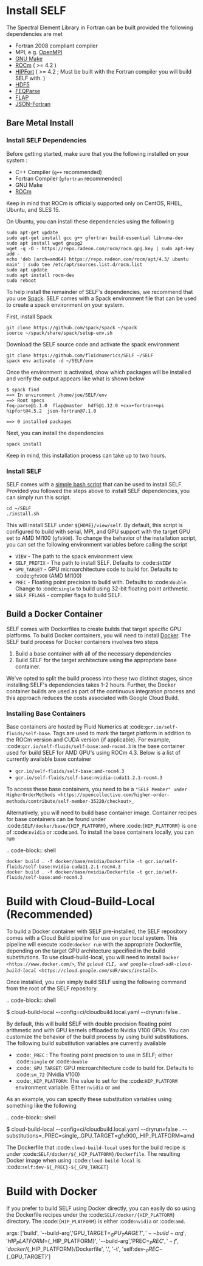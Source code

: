 # Install SELF
The Spectral Element Library in Fortran can be built provided the following dependencies are met

* Fortran 2008 compliant compiler
* MPI, e.g. [OpenMPI](https://www.open-mpi.org/)
* [GNU Make](https://www.gnu.org/software/make/)
* [ROCm](https://rocmdocs.amd.com/en/latest/Installation_Guide/Installation-Guide.html) ( >= 4.2 )
* [HIPFort](https://github.com/ROCmSoftwarePlatform/hipfort) ( >= 4.2 ; Must be built with the Fortran compiler you will build SELF with. )
* [HDF5](https://www.hdfgroup.org/solutions/hdf5/)
* [FEQParse](https://github.com/FluidNumerics/feq-parse)
* [FLAP](https://github.com/szaghi/FLAP)
* [JSON-Fortran](https://github.com/jacobwilliams/json-fortran)


## Bare Metal Install

### Install SELF Dependencies
Before getting started, make sure that you the following installed on your system : 

* C++ Compiler (`g++` recommended)
* Fortran Compiler (`gfortran` recommended)
* GNU Make
* [ROCm](https://rocmdocs.amd.com/en/latest/Installation_Guide/Installation-Guide.html)

Keep in mind that ROCm is officially supported only on CentOS, RHEL, Ubuntu, and SLES 15.

On Ubuntu, you can install these dependencies using the following

```
sudo apt-get update
sudo apt-get install gcc g++ gfortran build-essential libnuma-dev
sudo apt install wget gnupg2
wget -q -O - https://repo.radeon.com/rocm/rocm.gpg.key | sudo apt-key add -
echo 'deb [arch=amd64] https://repo.radeon.com/rocm/apt/4.3/ ubuntu main' | sudo tee /etc/apt/sources.list.d/rocm.list
sudo apt update
sudo apt install rocm-dev
sudo reboot
```


To help install the remainder of SELF's dependencies, we recommend that you use [Spack](https://spack.io). SELF comes with a Spack environment file that can be used to create a spack environment on your system.

First, install Spack

```
git clone https://github.com/spack/spack ~/spack
source ~/spack/share/spack/setup-env.sh
```

Download the SELF source code and activate the spack environment

```
git clone https://github.com/fluidnumerics/SELF ~/SELF
spack env activate -d ~/SELF/env
```

Once the environment is activated, show which packages will be installed and verify the output appears like what is shown below

```
$ spack find
==> In environment /home/joe/SELF/env
==> Root specs
feq-parse@1.1.0  flap@master  hdf5@1.12.0 +cxx+fortran+mpi  hipfort@4.5.2  json-fortran@7.1.0

==> 0 installed packages
```

Next, you can install the dependencies

```
spack install
```

Keep in mind, this installation process can take up to two hours.

### Install SELF
SELF comes with a [simple bash script](https://github.com/FluidNumerics/SELF/blob/main/install.sh) that can be used to install SELF. Provided you followed the steps above to install SELF dependencies, you can simply run this script.

```
cd ~/SELF
./install.sh
```

This will install SELF under `${HOME}/view/self`. By default, this script is configured to build with serial, MPI, and GPU support with the target GPU set to AMD MI100 (`gfx900`). To change the behavior of the installation script, you can set the following environment variables before calling the script

* `VIEW` - The path to the spack environment view.
* `SELF_PREFIX` - The path to install SELF. Defaults to :code:`$VIEW`
* `GPU_TARGET` - GPU microarchitecture code to build for. Defaults to :code:`gfx900` (AMD MI100)
* `PREC` - Floating point precision to build with. Defaults to :code:`double`. Change to :code:`single` to build using 32-bit floating point arithmetic.
* `SELF_FFLAGS` - compiler flags to build SELF.


## Build a Docker Container
SELF comes with Dockerfiles to create builds that target specific GPU platforms. To build Docker containers, you will need to install [Docker](https://www.docker.com/). The SELF build process for Docker containers involves two steps

1. Build a base container with all of the necessary dependencies
2. Build SELF for the target architecture using the appropriate base container.


We've opted to split the build process into these two distinct stages, since installing SELF's dependencies takes 1-2 hours. Further, the Docker container builds are used as part of the continuous integration process and this approach reduces the costs associated with Google Cloud Build.

### Installing Base Containers
Base containers are hosted by Fluid Numerics at :code:`gcr.io/self-fluids/self-base`. Tags are used to mark the target platform in addition to the ROCm version and CUDA version (if applicable). For example, :code:`gcr.io/self-fluids/self-base:amd-rocm4.3` is the base container used for build SELF for AMD GPU's using ROCm 4.3. Below is a list of currently available base container

* `gcr.io/self-fluids/self-base:amd-rocm4.3`
* `gcr.io/self-fluids/self-base:nvidia-cuda11.2.1-rocm4.3`

To access these base containers, you need to be a `"SELF Member" under HigherOrderMethods <https://opencollective.com/higher-order-methods/contribute/self-member-35220/checkout>`_

Alternatively, you will need to build base container image. Container recipes for base containers can be found under :code:`SELF/docker/base/{HIP_PLATFORM}`, where :code:`{HIP_PLATFORM}` is one of :code:`nvidia` or :code:`amd`. To install the base containers locally, you can run

.. code-block:: shell

    docker build . -f docker/base/nvidia/Dockerfile -t gcr.io/self-fluids/self-base:nvidia-cuda11.2.1-rocm4.3
    docker build . -f docker/base/nvidia/Dockerfile -t gcr.io/self-fluids/self-base:amd-rocm4.3



Build with Cloud-Build-Local (Recommended)
============================================
To build a Docker container with SELF pre-installed, the SELF repository comes with a Cloud Build pipeline for use on your local system. This pipeline will execute :code:`docker run` with the appropriate Dockerfile, depending on the target GPU architecture specified in the build substitutions. To use cloud-build-local, you will need to install `Docker <https://www.docker.com/>`_, the `gcloud CLI, and google-cloud-sdk-cloud-build-local <https://cloud.google.com/sdk/docs/install>`_.

Once installed, you can simply build SELF using the following command from the root of the SELF repository.

.. code-block:: shell

   $ cloud-build-local --config=ci/cloudbuild.local.yaml --dryrun=false .

By default, this will build SELF with double precision floating point arithmetic and with GPU kernels offloaded to Nvidia V100 GPUs. You can customize the behavior of the build process by using build substitutions. The following build substitution variables are currently available

* :code:`_PREC` : The floating point precision to use in SELF; either :code:`single` or :code:`double`
* :code:`_GPU_TARGET`: GPU microarchitecture code to build for. Defaults to :code:`sm_72` (Nvidia V100)
* :code:`_HIP_PLATFORM`: The value to set for the :code:`HIP_PLATFORM` environment variable. Either `nvidia` or `amd`

As an example, you can specify these substitution variables using something like the following


.. code-block:: shell

   $ cloud-build-local --config=ci/cloudbuild.local.yaml --dryrun=false . --substitutions=_PREC=single,_GPU_TARGET=gfx900,_HIP_PLATFORM=amd


The Dockerfile that :code:`cloud-build-local` uses for the build recipe is under :code:`SELF/docker/${_HIP_PLATFORM}/Dockerfile`. The resulting Docker image when using :code:`cloud-build-local` is :code:`self:dev-${_PREC}-${_GPU_TARGET}`


Build with Docker
==================
If you prefer to build SELF using Docker directly, you can easily do so using the Dockerfile recipes under the :code:`SELF/docker/{HIP_PLATFORM}` directory. The :code:`{HIP_PLATFORM}` is either :code:`nvidia` or :code:`amd`. 

  args: ['build',
         '--build-arg','GPU_TARGET=${_GPU_TARGET}',
         '--build-arg','HIP_PLATFORM=${_HIP_PLATFORM}',
         '--build-arg','PREC=${_PREC}',
         '-f',
         'docker/${_HIP_PLATFORM}/Dockerfile',
         '.',
         '-t',
         'self:dev-${_PREC}-${_GPU_TARGET}']

